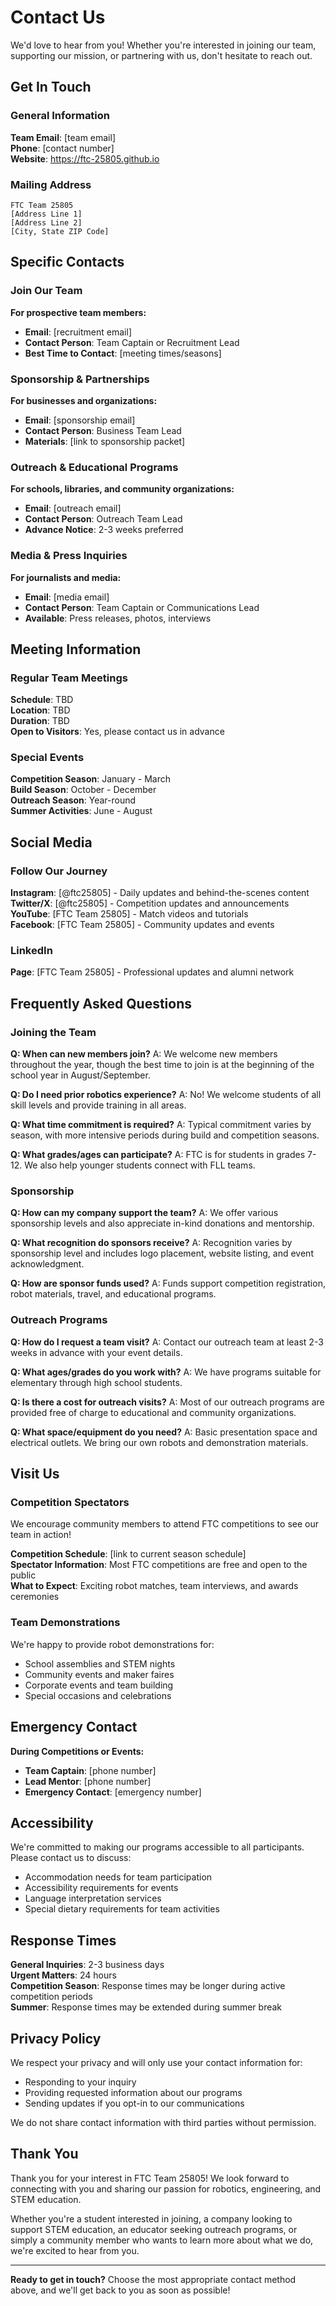 # Contact Us

We'd love to hear from you! Whether you're interested in joining our team, supporting our mission, or partnering with us, don't hesitate to reach out.

## Get In Touch

### General Information
**Team Email**: [team email]  
**Phone**: [contact number]  
**Website**: https://ftc-25805.github.io

### Mailing Address
```
FTC Team 25805
[Address Line 1]
[Address Line 2]
[City, State ZIP Code]
```

## Specific Contacts

### Join Our Team
**For prospective team members:**
- **Email**: [recruitment email]
- **Contact Person**: Team Captain or Recruitment Lead
- **Best Time to Contact**: [meeting times/seasons]

### Sponsorship & Partnerships
**For businesses and organizations:**
- **Email**: [sponsorship email]
- **Contact Person**: Business Team Lead
- **Materials**: [link to sponsorship packet]

### Outreach & Educational Programs
**For schools, libraries, and community organizations:**
- **Email**: [outreach email]
- **Contact Person**: Outreach Team Lead
- **Advance Notice**: 2-3 weeks preferred

### Media & Press Inquiries
**For journalists and media:**
- **Email**: [media email]
- **Contact Person**: Team Captain or Communications Lead
- **Available**: Press releases, photos, interviews

## Meeting Information

### Regular Team Meetings
**Schedule**: TBD  
**Location**: TBD  
**Duration**: TBD  
**Open to Visitors**: Yes, please contact us in advance

### Special Events
**Competition Season**: January - March  
**Build Season**: October - December  
**Outreach Season**: Year-round  
**Summer Activities**: June - August

## Social Media

### Follow Our Journey
**Instagram**: [@ftc25805] - Daily updates and behind-the-scenes content  
**Twitter/X**: [@ftc25805] - Competition updates and announcements  
**YouTube**: [FTC Team 25805] - Match videos and tutorials  
**Facebook**: [FTC Team 25805] - Community updates and events

### LinkedIn
**Page**: [FTC Team 25805] - Professional updates and alumni network

## Frequently Asked Questions

### Joining the Team

**Q: When can new members join?**
A: We welcome new members throughout the year, though the best time to join is at the beginning of the school year in August/September.

**Q: Do I need prior robotics experience?**
A: No! We welcome students of all skill levels and provide training in all areas.

**Q: What time commitment is required?**
A: Typical commitment varies by season, with more intensive periods during build and competition seasons.

**Q: What grades/ages can participate?**
A: FTC is for students in grades 7-12. We also help younger students connect with FLL teams.

### Sponsorship

**Q: How can my company support the team?**
A: We offer various sponsorship levels and also appreciate in-kind donations and mentorship.

**Q: What recognition do sponsors receive?**
A: Recognition varies by sponsorship level and includes logo placement, website listing, and event acknowledgment.

**Q: How are sponsor funds used?**
A: Funds support competition registration, robot materials, travel, and educational programs.

### Outreach Programs

**Q: How do I request a team visit?**
A: Contact our outreach team at least 2-3 weeks in advance with your event details.

**Q: What ages/grades do you work with?**
A: We have programs suitable for elementary through high school students.

**Q: Is there a cost for outreach visits?**
A: Most of our outreach programs are provided free of charge to educational and community organizations.

**Q: What space/equipment do you need?**
A: Basic presentation space and electrical outlets. We bring our own robots and demonstration materials.

## Visit Us

### Competition Spectators
We encourage community members to attend FTC competitions to see our team in action!

**Competition Schedule**: [link to current season schedule]  
**Spectator Information**: Most FTC competitions are free and open to the public  
**What to Expect**: Exciting robot matches, team interviews, and awards ceremonies

### Team Demonstrations
We're happy to provide robot demonstrations for:
- School assemblies and STEM nights
- Community events and maker faires
- Corporate events and team building
- Special occasions and celebrations

## Emergency Contact

**During Competitions or Events:**
- **Team Captain**: [phone number]
- **Lead Mentor**: [phone number]
- **Emergency Contact**: [emergency number]

## Accessibility

We're committed to making our programs accessible to all participants. Please contact us to discuss:
- Accommodation needs for team participation
- Accessibility requirements for events
- Language interpretation services
- Special dietary requirements for team activities

## Response Times

**General Inquiries**: 2-3 business days  
**Urgent Matters**: 24 hours  
**Competition Season**: Response times may be longer during active competition periods  
**Summer**: Response times may be extended during summer break

## Privacy Policy

We respect your privacy and will only use your contact information for:
- Responding to your inquiry
- Providing requested information about our programs
- Sending updates if you opt-in to our communications

We do not share contact information with third parties without permission.

## Thank You

Thank you for your interest in FTC Team 25805! We look forward to connecting with you and sharing our passion for robotics, engineering, and STEM education.

Whether you're a student interested in joining, a company looking to support STEM education, an educator seeking outreach programs, or simply a community member who wants to learn more about what we do, we're excited to hear from you.

---

**Ready to get in touch?** Choose the most appropriate contact method above, and we'll get back to you as soon as possible!